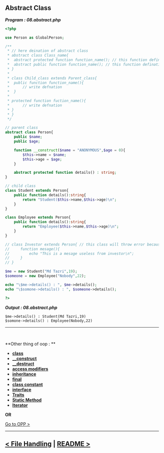 ## Abstract Class
***Program : 08.abstract.php***
```php
<?php

use Person as GlobalPerson;

/**
 * // here deination of abstract class
 * abstract class Class_name{
 *  abstract protected function function_name(); // this function defination must be write inside the child class
 *  abstract public function function_name(); // this function defination must be write inside the child class
 * }
 * 
 * class Child_class extends Parent_class{
 *  public function function_name(){
 *      // write defnation
 *  }
 * 
 * protected function fuction_name(){
 *      // write defnation
 * }
 * }
 */

// parent class
abstract class Person{
    public $name;
    public $age;

    function __construct($name = "ANONYMOUS",$age = 0){
        $this->name = $name;
        $this->age = $age;
    }

    abstract protected function details() : string;
}

// child class
class Student extends Person{
    public function details():string{
        return "Student($this->name,$this->age)\n";
    }
}

class Employee extends Person{
    public function details():string{
        return "Employee($this->name,$this->age)\n";
    }
}

// class Investor extends Person{ // this class will throw error because can not write defination about abstract method from parent class.
//     function mesage(){
//         echo "This is a mesage useless from investor\n";
//     }
// }

$me = new Student("Md Tazri",19);
$someone = new Employee("Nobody",22);

echo "\$me->details() : ", $me->details();
echo "\$somone->details() : ", $someone->details();

?>
```

***Output : 08.abstract.php***
```
$me->details() : Student(Md Tazri,19)
$somone->details() : Employee(Nobody,22)
```

<hr />
<br />

**Other thing of oop : **

- **[class](./00.class.md)**
- **[__construct](./01._contruct.md)**
- **[__destruct](./02._destruct.md)**
- **[access modifiers](./03.access_modifiers.md)**
- **[inheritance](./04.inheritance.md)**
- **[final](./05.final.md)**
- **[class constant](./06.class_constant.md)**
- **[interface](./08.interface.md)**
- **[Traits](./09.traits.md)**
- **[Static Method](./10.static_method.md)**
- **[Iterator](./11.iterator.md)**



**OR**

[Go to OPP >](./../08.oop.md)

<hr />

[< File Handling](./../07.file_handling.md) | [README >](./../../README.md)
----